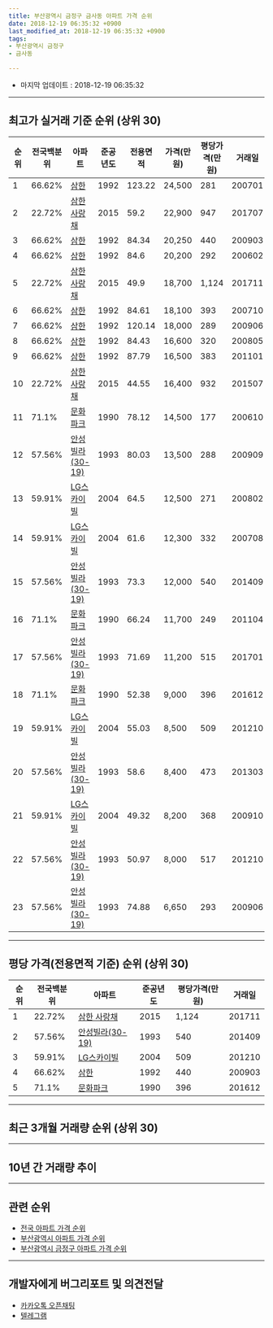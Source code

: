 ```yaml
---
title: 부산광역시 금정구 금사동 아파트 가격 순위
date: 2018-12-19 06:35:32 +0900
last_modified_at: 2018-12-19 06:35:32 +0900
tags:
- 부산광역시 금정구
- 금사동

---
```


* 마지막 업데이트 : 2018-12-19 06:35:32

---

## 최고가 실거래 기준 순위 (상위 30)


|순위|전국백분위|아파트|준공년도|전용면적|가격(만원)|평당가격(만원)|거래일|
|---|---|---|---|---|---|---|---|
|1|66.62%|[삼한](https://search.naver.com/search.naver?query=%EB%B6%80%EC%82%B0%EA%B4%91%EC%97%AD%EC%8B%9C+%EA%B8%88%EC%A0%95%EA%B5%AC+%EA%B8%88%EC%82%AC%EB%8F%99+%EC%82%BC%ED%95%9C)|1992|123.22|24,500|281|200701|
|2|22.72%|[삼한 사랑채](https://search.naver.com/search.naver?query=%EB%B6%80%EC%82%B0%EA%B4%91%EC%97%AD%EC%8B%9C+%EA%B8%88%EC%A0%95%EA%B5%AC+%EA%B8%88%EC%82%AC%EB%8F%99+%EC%82%BC%ED%95%9C+%EC%82%AC%EB%9E%91%EC%B1%84)|2015|59.2|22,900|947|201707|
|3|66.62%|[삼한](https://search.naver.com/search.naver?query=%EB%B6%80%EC%82%B0%EA%B4%91%EC%97%AD%EC%8B%9C+%EA%B8%88%EC%A0%95%EA%B5%AC+%EA%B8%88%EC%82%AC%EB%8F%99+%EC%82%BC%ED%95%9C)|1992|84.34|20,250|440|200903|
|4|66.62%|[삼한](https://search.naver.com/search.naver?query=%EB%B6%80%EC%82%B0%EA%B4%91%EC%97%AD%EC%8B%9C+%EA%B8%88%EC%A0%95%EA%B5%AC+%EA%B8%88%EC%82%AC%EB%8F%99+%EC%82%BC%ED%95%9C)|1992|84.6|20,200|292|200602|
|5|22.72%|[삼한 사랑채](https://search.naver.com/search.naver?query=%EB%B6%80%EC%82%B0%EA%B4%91%EC%97%AD%EC%8B%9C+%EA%B8%88%EC%A0%95%EA%B5%AC+%EA%B8%88%EC%82%AC%EB%8F%99+%EC%82%BC%ED%95%9C+%EC%82%AC%EB%9E%91%EC%B1%84)|2015|49.9|18,700|1,124|201711|
|6|66.62%|[삼한](https://search.naver.com/search.naver?query=%EB%B6%80%EC%82%B0%EA%B4%91%EC%97%AD%EC%8B%9C+%EA%B8%88%EC%A0%95%EA%B5%AC+%EA%B8%88%EC%82%AC%EB%8F%99+%EC%82%BC%ED%95%9C)|1992|84.61|18,100|393|200710|
|7|66.62%|[삼한](https://search.naver.com/search.naver?query=%EB%B6%80%EC%82%B0%EA%B4%91%EC%97%AD%EC%8B%9C+%EA%B8%88%EC%A0%95%EA%B5%AC+%EA%B8%88%EC%82%AC%EB%8F%99+%EC%82%BC%ED%95%9C)|1992|120.14|18,000|289|200906|
|8|66.62%|[삼한](https://search.naver.com/search.naver?query=%EB%B6%80%EC%82%B0%EA%B4%91%EC%97%AD%EC%8B%9C+%EA%B8%88%EC%A0%95%EA%B5%AC+%EA%B8%88%EC%82%AC%EB%8F%99+%EC%82%BC%ED%95%9C)|1992|84.43|16,600|320|200805|
|9|66.62%|[삼한](https://search.naver.com/search.naver?query=%EB%B6%80%EC%82%B0%EA%B4%91%EC%97%AD%EC%8B%9C+%EA%B8%88%EC%A0%95%EA%B5%AC+%EA%B8%88%EC%82%AC%EB%8F%99+%EC%82%BC%ED%95%9C)|1992|87.79|16,500|383|201101|
|10|22.72%|[삼한 사랑채](https://search.naver.com/search.naver?query=%EB%B6%80%EC%82%B0%EA%B4%91%EC%97%AD%EC%8B%9C+%EA%B8%88%EC%A0%95%EA%B5%AC+%EA%B8%88%EC%82%AC%EB%8F%99+%EC%82%BC%ED%95%9C+%EC%82%AC%EB%9E%91%EC%B1%84)|2015|44.55|16,400|932|201507|
|11|71.1%|[문화파크](https://search.naver.com/search.naver?query=%EB%B6%80%EC%82%B0%EA%B4%91%EC%97%AD%EC%8B%9C+%EA%B8%88%EC%A0%95%EA%B5%AC+%EA%B8%88%EC%82%AC%EB%8F%99+%EB%AC%B8%ED%99%94%ED%8C%8C%ED%81%AC)|1990|78.12|14,500|177|200610|
|12|57.56%|[안성빌라(30-19)](https://search.naver.com/search.naver?query=%EB%B6%80%EC%82%B0%EA%B4%91%EC%97%AD%EC%8B%9C+%EA%B8%88%EC%A0%95%EA%B5%AC+%EA%B8%88%EC%82%AC%EB%8F%99+%EC%95%88%EC%84%B1%EB%B9%8C%EB%9D%BC%2830-19%29)|1993|80.03|13,500|288|200909|
|13|59.91%|[LG스카이빌](https://search.naver.com/search.naver?query=%EB%B6%80%EC%82%B0%EA%B4%91%EC%97%AD%EC%8B%9C+%EA%B8%88%EC%A0%95%EA%B5%AC+%EA%B8%88%EC%82%AC%EB%8F%99+LG%EC%8A%A4%EC%B9%B4%EC%9D%B4%EB%B9%8C)|2004|64.5|12,500|271|200802|
|14|59.91%|[LG스카이빌](https://search.naver.com/search.naver?query=%EB%B6%80%EC%82%B0%EA%B4%91%EC%97%AD%EC%8B%9C+%EA%B8%88%EC%A0%95%EA%B5%AC+%EA%B8%88%EC%82%AC%EB%8F%99+LG%EC%8A%A4%EC%B9%B4%EC%9D%B4%EB%B9%8C)|2004|61.6|12,300|332|200708|
|15|57.56%|[안성빌라(30-19)](https://search.naver.com/search.naver?query=%EB%B6%80%EC%82%B0%EA%B4%91%EC%97%AD%EC%8B%9C+%EA%B8%88%EC%A0%95%EA%B5%AC+%EA%B8%88%EC%82%AC%EB%8F%99+%EC%95%88%EC%84%B1%EB%B9%8C%EB%9D%BC%2830-19%29)|1993|73.3|12,000|540|201409|
|16|71.1%|[문화파크](https://search.naver.com/search.naver?query=%EB%B6%80%EC%82%B0%EA%B4%91%EC%97%AD%EC%8B%9C+%EA%B8%88%EC%A0%95%EA%B5%AC+%EA%B8%88%EC%82%AC%EB%8F%99+%EB%AC%B8%ED%99%94%ED%8C%8C%ED%81%AC)|1990|66.24|11,700|249|201104|
|17|57.56%|[안성빌라(30-19)](https://search.naver.com/search.naver?query=%EB%B6%80%EC%82%B0%EA%B4%91%EC%97%AD%EC%8B%9C+%EA%B8%88%EC%A0%95%EA%B5%AC+%EA%B8%88%EC%82%AC%EB%8F%99+%EC%95%88%EC%84%B1%EB%B9%8C%EB%9D%BC%2830-19%29)|1993|71.69|11,200|515|201701|
|18|71.1%|[문화파크](https://search.naver.com/search.naver?query=%EB%B6%80%EC%82%B0%EA%B4%91%EC%97%AD%EC%8B%9C+%EA%B8%88%EC%A0%95%EA%B5%AC+%EA%B8%88%EC%82%AC%EB%8F%99+%EB%AC%B8%ED%99%94%ED%8C%8C%ED%81%AC)|1990|52.38|9,000|396|201612|
|19|59.91%|[LG스카이빌](https://search.naver.com/search.naver?query=%EB%B6%80%EC%82%B0%EA%B4%91%EC%97%AD%EC%8B%9C+%EA%B8%88%EC%A0%95%EA%B5%AC+%EA%B8%88%EC%82%AC%EB%8F%99+LG%EC%8A%A4%EC%B9%B4%EC%9D%B4%EB%B9%8C)|2004|55.03|8,500|509|201210|
|20|57.56%|[안성빌라(30-19)](https://search.naver.com/search.naver?query=%EB%B6%80%EC%82%B0%EA%B4%91%EC%97%AD%EC%8B%9C+%EA%B8%88%EC%A0%95%EA%B5%AC+%EA%B8%88%EC%82%AC%EB%8F%99+%EC%95%88%EC%84%B1%EB%B9%8C%EB%9D%BC%2830-19%29)|1993|58.6|8,400|473|201303|
|21|59.91%|[LG스카이빌](https://search.naver.com/search.naver?query=%EB%B6%80%EC%82%B0%EA%B4%91%EC%97%AD%EC%8B%9C+%EA%B8%88%EC%A0%95%EA%B5%AC+%EA%B8%88%EC%82%AC%EB%8F%99+LG%EC%8A%A4%EC%B9%B4%EC%9D%B4%EB%B9%8C)|2004|49.32|8,200|368|200910|
|22|57.56%|[안성빌라(30-19)](https://search.naver.com/search.naver?query=%EB%B6%80%EC%82%B0%EA%B4%91%EC%97%AD%EC%8B%9C+%EA%B8%88%EC%A0%95%EA%B5%AC+%EA%B8%88%EC%82%AC%EB%8F%99+%EC%95%88%EC%84%B1%EB%B9%8C%EB%9D%BC%2830-19%29)|1993|50.97|8,000|517|201210|
|23|57.56%|[안성빌라(30-19)](https://search.naver.com/search.naver?query=%EB%B6%80%EC%82%B0%EA%B4%91%EC%97%AD%EC%8B%9C+%EA%B8%88%EC%A0%95%EA%B5%AC+%EA%B8%88%EC%82%AC%EB%8F%99+%EC%95%88%EC%84%B1%EB%B9%8C%EB%9D%BC%2830-19%29)|1993|74.88|6,650|293|200906|


---

## 평당 가격(전용면적 기준) 순위 (상위 30)


|순위|전국백분위|아파트|준공년도|평당가격(만원)|거래일|
|---|---|---|---|---|---|
|1|22.72%|[삼한 사랑채](https://search.naver.com/search.naver?query=%EB%B6%80%EC%82%B0%EA%B4%91%EC%97%AD%EC%8B%9C+%EA%B8%88%EC%A0%95%EA%B5%AC+%EA%B8%88%EC%82%AC%EB%8F%99+%EC%82%BC%ED%95%9C+%EC%82%AC%EB%9E%91%EC%B1%84)|2015|1,124|201711|
|2|57.56%|[안성빌라(30-19)](https://search.naver.com/search.naver?query=%EB%B6%80%EC%82%B0%EA%B4%91%EC%97%AD%EC%8B%9C+%EA%B8%88%EC%A0%95%EA%B5%AC+%EA%B8%88%EC%82%AC%EB%8F%99+%EC%95%88%EC%84%B1%EB%B9%8C%EB%9D%BC%2830-19%29)|1993|540|201409|
|3|59.91%|[LG스카이빌](https://search.naver.com/search.naver?query=%EB%B6%80%EC%82%B0%EA%B4%91%EC%97%AD%EC%8B%9C+%EA%B8%88%EC%A0%95%EA%B5%AC+%EA%B8%88%EC%82%AC%EB%8F%99+LG%EC%8A%A4%EC%B9%B4%EC%9D%B4%EB%B9%8C)|2004|509|201210|
|4|66.62%|[삼한](https://search.naver.com/search.naver?query=%EB%B6%80%EC%82%B0%EA%B4%91%EC%97%AD%EC%8B%9C+%EA%B8%88%EC%A0%95%EA%B5%AC+%EA%B8%88%EC%82%AC%EB%8F%99+%EC%82%BC%ED%95%9C)|1992|440|200903|
|5|71.1%|[문화파크](https://search.naver.com/search.naver?query=%EB%B6%80%EC%82%B0%EA%B4%91%EC%97%AD%EC%8B%9C+%EA%B8%88%EC%A0%95%EA%B5%AC+%EA%B8%88%EC%82%AC%EB%8F%99+%EB%AC%B8%ED%99%94%ED%8C%8C%ED%81%AC)|1990|396|201612|


---

## 최근 3개월 거래량 순위 (상위 30)


<div style="width:100%;">
    <canvas id="deal_count_ranking" height="250"></canvas>
</div>


<script>
new Chart(document.getElementById("deal_count_ranking"), {
    type: 'horizontalBar',
    data: {
        labels: ['삼한 사랑채', '삼한', 'LG스카이빌'],
        datasets: [{
            label: '실거래 수',
            data: [4, 1, 1],
            borderColor: "rgba(255, 0, 128, 1)",
            backgroundColor: "rgba(255, 0, 128, 0.5)",
            fill: false,
        }]
    },
    options: {
        responsive: true,
        title: {
            display: true,
            text: '최근 3개월 거래량 순위'
        },
        tooltips: {
            mode: 'index',
            intersect: false,
            callbacks: {
                title: function(tooltipItems, data) {
                    return "실거래 수:";
                },
                label: function(tooltipItem, data) {
                    return data.labels[tooltipItem.index] + ": " + tooltipItem.xLabel;
                }
            }
        },
        hover: {
            mode: 'nearest',
            intersect: true
        },
        scales: {
            xAxes: [{
                display: true,
                scaleLabel: {
                    display: true,
                    labelString: '실거래 수'
                },
                ticks: {
                    suggestedMin: 0,
                }
            }],
            yAxes: [{
                display: true,
                ticks: {
                    autoSkip: false,
                    callback: function(value, index, values) {
                        if (value.length > 15)
                            return value.substr(0, 13) + "...";
                        else
                            return value;
                    }
                },
                scaleLabel: {
                    display: false,
                }
            }]
        }
    }
});

</script>


---

## 10년 간 거래량 추이


<div style="width:100%;">
    <canvas id="deal_progress" height="250"></canvas>
</div>

<script>
new Chart(document.getElementById("deal_progress"), {
    type: 'line',
    data: {
        labels: ['200812','200901','200902','200903','200904','200905','200906','200907','200908','200909','200910','200911','200912','201001','201002','201003','201004','201005','201006','201007','201008','201009','201010','201011','201012','201101','201102','201103','201104','201105','201106','201107','201108','201109','201110','201111','201112','201201','201202','201203','201204','201205','201206','201207','201208','201209','201210','201211','201212','201301','201302','201303','201304','201305','201306','201307','201308','201309','201310','201311','201312','201401','201402','201403','201404','201405','201406','201407','201408','201409','201410','201411','201412','201501','201502','201503','201504','201505','201506','201507','201508','201509','201510','201511','201512','201601','201602','201603','201604','201605','201606','201607','201608','201609','201610','201611','201612','201701','201702','201703','201704','201705','201706','201707','201708','201709','201710','201711','201712','201801','201802','201803','201804','201805','201806','201807','201808','201809','201810','201811','201812'],
        datasets: [{
            label: '실거래 수',
            pointRadius: 1,
            data: [1, 0, 0, 1, 0, 0, 3, 2, 1, 2, 1, 1, 0, 1, 0, 3, 1, 0, 1, 2, 2, 0, 2, 0, 0, 7, 3, 3, 5, 1, 0, 1, 1, 0, 1, 0, 0, 1, 3, 2, 2, 0, 3, 1, 0, 0, 3, 2, 0, 3, 2, 3, 1, 1, 5, 0, 0, 2, 0, 0, 0, 0, 0, 1, 1, 1, 1, 0, 2, 1, 1, 0, 0, 0, 1, 0, 4, 1, 1, 3, 3, 5, 2, 2, 3, 2, 3, 3, 2, 1, 4, 1, 3, 5, 5, 3, 2, 2, 5, 4, 2, 1, 2, 2, 5, 0, 3, 5, 1, 0, 3, 3, 2, 1, 0, 0, 3, 2, 2, 4, 0],
            borderColor: "rgba(255, 201, 14, 1)",
            backgroundColor: "rgba(255, 201, 14, 0.5)",
            fill: true,
        }]
    },
    options: {
        responsive: true,
        title: {
            display: true,
            text: '10년간 거래량 추이'
        },
        tooltips: {
            mode: 'index',
            intersect: false,
        },
        hover: {
            mode: 'nearest',
            intersect: true
        },
        scales: {
            xAxes: [{
                display: true,
                scaleLabel: {
                    display: true,
                    labelString: '년/월'
                }
            }],
            yAxes: [{
                display: true,
                ticks: {
                    suggestedMin: 0,
                },
                scaleLabel: {
                    display: true,
                    labelString: '실거래 수'
                }
            }]
        }
    }
});

</script>


---

## 관련 순위

- [전국 아파트 가격 순위](https://inasie.github.io/apt-ranking/전국)
- [부산광역시 아파트 가격 순위](https://inasie.github.io/apt-ranking/부산광역시)
- [부산광역시 금정구 아파트 가격 순위](https://inasie.github.io/apt-ranking/부산광역시-금정구)


---

## 개발자에게 버그리포트 및 의견전달

- [카카오톡 오픈채팅](https://open.kakao.com/o/gLJUAP4)
- [텔레그램](https://t.me/inasie)


